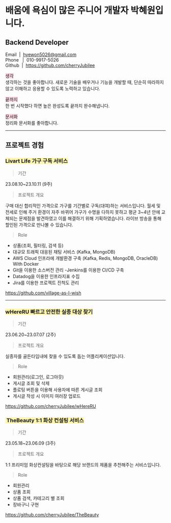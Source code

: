 # 배움에 욕심이 많은 주니어 개발자 박혜원입니다.

## Backend Developer

Email  |  hyewon5026@gmail.com  
Phone   |  010-9917-5026  
Github  |  https://github.com/cherryJubilee

<span style="background-color:#FFDAE3">생각</span>  
생각하는 것을 좋아합니다. 새로운 기술을 배우거나 기능을 개발할 때, 단순히 따라하지 않고 이해하고 응용할 수 있도록 노력하고 있습니다.

<span style="background-color:#FFDAE3">끝까지</span>  
한 번 시작했다 하면 높은 완성도록 끝까지 완수해냅니다.

<span style="background-color:#FFDAE3">문서화</span>  
정리화 문서화를 좋아합니다.

---

## 프로젝트 경험

### <span style="background-color:#fff5b1"> Livart Life 가구 구독 서비스 </span>

> 기간

23.08.10~23.10.11 (9주)

> 프로젝트 개요

구매 대신 합리적인 가격으로 가구를 기간별로 구독(대여)하는 서비스입니다. 월세 및 전세로 인해 주거 환경이 자주 바뀌어 가구가 수명을 다하지 못하고 평균 3~4년 안에 교체되는 문제점을 발견하였고 이를 해결하기 위해 기획하였습니다.
라이브 방송을 통해 할인된 가격으로 만나볼 수 있습니다.

> Role

- 상품(조회, 필터링, 검색 등)
- 대규모 트래픽 대응된 채팅 서비스 (Kafka, MongoDB)
- AWS Cloud 인프라에 개발환경 구축 (Kafka, Redis, MongoDB, OracleDB) With Docker
- Git을 이용한 소스버전 관리
  -Jenkins를 이용한 CI/CD 구축
- Datadog을 이용한 인프라지표 수집
- Jira를 이용한 프로젝트 진척도 관리

https://github.com/village-as-I-wish

---

### <span style="background-color:#fff5b1"> wHereRU 빠르고 안전한 실종 대상 찾기 </span>

> 기간

23.06.20~23.07.07 (2주)

> 프로젝트 개요

실종자를 골든타임내에 찾을 수 있도록 돕는 어플리케이션입니다.

> Role

- 회원관리(로그인, 로그아웃)
- 게시글 조회 및 삭제
- 플로팅 버튼을 이용해 사용자에 따른 게시글 조회
- 게시글 작성 시 이미지 여러장 업로드

https://github.com/cherryJubilee/wHereRU

### <span style="background-color:#fff5b1">  TheBeauty 1:1 화상 컨설팅 서비스 </span>

> 기간

23.05.18~23.06.09 (3주)

> 프로젝트 개요

1:1 프리미엄 화상컨설팅을 바탕으로 해당 브랜드의 제품을 추천해주는 서비스입니다.

> Role

- 회원관리
- 상품 조회
- 상품 검색, 카테고리 별 조회
- 장바구니 구현

https://github.com/cherryJubilee/TheBeauty
